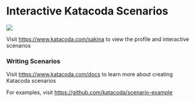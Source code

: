 # Interactive Katacoda Scenarios

[![](http://shields.katacoda.com/katacoda/sakina/count.svg)](https://www.katacoda.com/sakina "Get your profile on Katacoda.com")

Visit https://www.katacoda.com/sakina to view the profile and interactive scenarios

### Writing Scenarios
Visit https://www.katacoda.com/docs to learn more about creating Katacoda scenarios

For examples, visit https://github.com/katacoda/scenario-example

